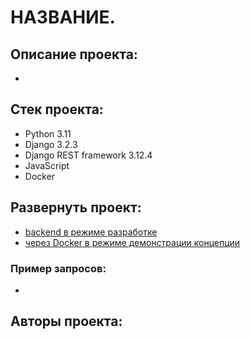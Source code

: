 # НАЗВАНИЕ.
## Описание проекта:
- 
## Стек проекта:
- Python 3.11
- Django 3.2.3
- Django REST framework 3.12.4
- JavaScript
- Docker

## Развернуть проект:
- [backend в режиме разработке](readme_data/README.md)
- [через Docker в режиме демонстрации концепции](readme_data/README_docker.md)

### Пример запросов:
- 
## Авторы проекта:
